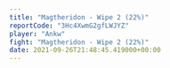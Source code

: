 ```yaml
---
title: "Magtheridon - Wipe 2 (22%)"
reportCode: "3Hc4XwmG2gfLWJYZ"
player: "Ankw"
fight: "Magtheridon - Wipe 2 (22%)"
date: 2021-09-26T21:48:45.419000+00:00
---
```

